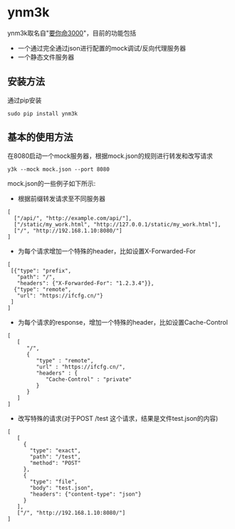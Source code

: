 # ynm3k

ynm3k取名自"[要你命3000](http://cn.uncyclopedia.wikia.com/index.php?title=%E8%A6%81%E4%BD%A0%E5%91%BD%E4%B8%89%E5%8D%83)"，目前的功能包括

- 一个通过完全通过json进行配置的mock调试/反向代理服务器
- 一个静态文件服务器

## 安装方法
通过pip安装

```
sudo pip install ynm3k
```

## 基本的使用方法
在8080启动一个mock服务器，根据mock.json的规则进行转发和改写请求

```
y3k --mock mock.json --port 8080
```

mock.json的一些例子如下所示:

- 根据前缀转发请求至不同服务器
```
[
  ["/api/", "http://example.com/api/"],
  ["/static/my_work.html", "http://127.0.0.1/static/my_work.html"],
  ["/", "http://192.168.1.10:8080/"]
]
```

- 为每个请求增加一个特殊的header，比如设置X-Forwarded-For
```
[
 [{"type": "prefix",
   "path": "/",
   "headers": {"X-Forwarded-For": "1.2.3.4"}},
  {"type": "remote",
   "url": "https://ifcfg.cn/"}
 ]
]
```

- 为每个请求的response，增加一个特殊的header，比如设置Cache-Control

```
[
   [
      "/",
      {
         "type" : "remote",
         "url" : "https://ifcfg.cn/",
         "headers" : {
            "Cache-Control" : "private"
         }
      }
   ]
]
```

- 改写特殊的请求(对于POST /test 这个请求，结果是文件test.json的内容)
```
[
   [
     {
       "type": "exact",
       "path": "/test",
       "method": "POST"
     },
     {
       "type": "file",
       "body": "test.json",
       "headers": {"content-type": "json"}
     }
   ],
   ["/", "http://192.168.1.10:8080/"]
]
```
